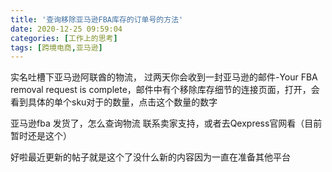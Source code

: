 ```yaml
---
title: '查询移除亚马逊FBA库存的订单号的方法'
date: 2020-12-25 09:59:04
categories: [工作上的思考]
tags: [跨境电商,亚马逊]
---
```

实名吐槽下亚马逊阿联酋的物流，
过两天你会收到一封亚马逊的邮件-Your FBA removal request is complete，邮件中有个移除库存细节的连接页面，打开，会看到具体的单个sku对于的数量，点击这个数量的数字

亚马逊fba 发货了，怎么查询物流
联系卖家支持，或者去Qexpress官网看（目前暂时还是这个）

好啦最近更新的帖子就是这个了没什么新的内容因为一直在准备其他平台